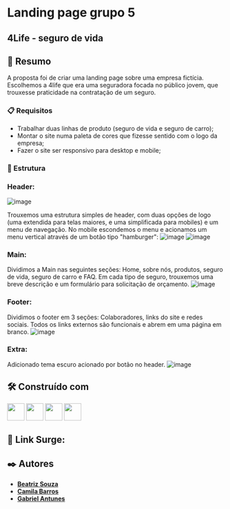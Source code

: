# Landing page grupo 5 
## 4Life - seguro de vida



## 🚀 Resumo

A proposta foi de criar uma landing page sobre uma empresa fictícia. Escolhemos a 4life que era uma seguradora focada no público jovem, que trouxesse praticidade na contratação de um seguro.
 
### 📋  Requisitos

- Trabalhar duas linhas de produto (seguro de vida e seguro de carro);
- Montar o site numa paleta de cores que fizesse sentido com o logo da empresa;
- Fazer o site ser responsivo para desktop e mobile;

### 🔧 Estrutura 

### Header:
![image](https://user-images.githubusercontent.com/98292838/163854497-927ede5c-bbdb-41ef-a0dd-233627f284a7.png)


Trouxemos uma estrutura simples de header, com duas opções de logo (uma extendida para telas maiores, e uma simplificada para mobiles) e um menu de navegação.
No mobile escondemos o menu e acionamos um menu vertical através de um botão tipo "hamburger":
![image](https://user-images.githubusercontent.com/98292838/163854863-41d2fce5-0520-4335-9d1c-6208c40bcb28.png)
![image](https://user-images.githubusercontent.com/98292838/163854999-f6ce435c-5765-46d3-a213-dfcc9368cc20.png)


### Main: 

Dividimos a Main nas seguintes seções: Home, sobre nós, produtos, seguro de vida, seguro de carro e FAQ.
Em cada tipo de seguro, trouxemos uma breve descrição e um formulário para solicitação de orçamento.
![image](https://user-images.githubusercontent.com/98292838/163855326-3315e62f-cd3b-4dbf-ad28-965f54449a89.png)

### Footer:


Dividimos o footer em 3 seções: Colaboradores, links do site e redes sociais.
Todos os links externos são funcionais e abrem em uma página em branco.
![image](https://user-images.githubusercontent.com/98292838/163855680-4fd64637-7e49-4d21-b11d-76e58cbf2e95.png)

### Extra: 


Adicionado tema escuro acionado por botão no header.
![image](https://user-images.githubusercontent.com/98292838/163856007-b6748258-d359-4fa0-af5e-bea4a03e9049.png)



## 🛠️ Construído com

<p>
<img witdh="40px" height="40px" src="https://user-images.githubusercontent.com/98292838/163856370-844eb1b7-11f6-48cd-abec-21c1da4b38b4.png">
<img witdh="40px" height="40px" src="https://user-images.githubusercontent.com/98292838/163856432-c20873d2-9b31-412e-92e9-a1f6c609b40c.png">
<img witdh="40px" height="40px" src="https://user-images.githubusercontent.com/98292838/163856484-18282144-9061-42ee-9691-66c6454b362f.png">
<img witdh="40px" height="40px" src="https://user-images.githubusercontent.com/98292838/163856535-00dbc8fe-e415-4fa3-8d81-50975fb8839c.png">
</p>

## 🔗 Link Surge:


## ✒️ Autores


* [**Beatriz Souza**](https://github.com/zirtaebS)
* [**Camila Barros**](https://github.com/scamilas)
* [**Gabriel Antunes**](https://github.com/DevAntunes)



